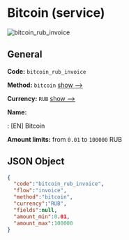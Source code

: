 
# Bitcoin (service) 
![bitcoin_rub_invoice](https://static.openfintech.io/payment_methods/bitcoin_rub_invoice/logo.svg?w=400&c=v0.59.26#w200)  

## General 
 
**Code:** `bitcoin_rub_invoice` 
 
**Method:** `bitcoin` 
 [show -->](/payment-methods/bitcoin/) 
 
**Currency:** `RUB` [show -->](/currencies/RUB/) 
 
**Name:** 
 
:	[EN] Bitcoin 
 
**Amount limits:** from `0.01` to `100000` RUB 

## JSON Object 

```json
{
  "code":"bitcoin_rub_invoice",
  "flow":"invoice",
  "method":"bitcoin",
  "currency":"RUB",
  "fields":null,
  "amount_min":0.01,
  "amount_max":100000
}
```  

